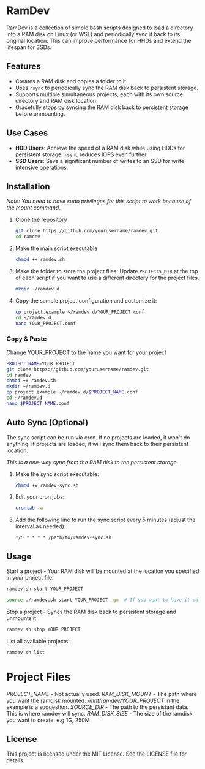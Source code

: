 # RamDev

RamDev is a collection of simple bash scripts designed to load a directory into a RAM disk on Linux (or WSL) and periodically sync it back to its original location. This can improve performance for HHDs and extend the lifespan for SSDs.

## Features

- Creates a RAM disk and copies a folder to it.
- Uses `rsync` to periodically sync the RAM disk back to persistent storage.
- Supports multiple simultaneous projects, each with its own source directory and RAM disk location.
- Gracefully stops by syncing the RAM disk back to persistent storage before unmounting.

## Use Cases
- **HDD Users**: Achieve the speed of a RAM disk while using HDDs for persistent storage. `rsync` reduces IOPS even further.
- **SSD Users**: Save a significant number of writes to an SSD for write intensive operations.


## Installation

*Note: You need to have sudo privileges for this script to work because of the mount command.*

1. Clone the repository
   ```bash
   git clone https://github.com/yourusername/ramdev.git
   cd ramdev
   ```

2. Make the main script executable
   ```bash
   chmod +x ramdev.sh
   ```

3. Make the folder to store the project files:
Update `PROJECTS_DIR` at the top of each script if you want to use a different directory for the project files.
   ```bash
   mkdir ~/ramdev.d
   ```

4. Copy the sample project configuration and customize it:
   ```bash
   cp project.example ~/ramdev.d/YOUR_PROJECT.conf
   cd ~/ramdev.d
   nano YOUR_PROJECT.conf
   ```

### Copy & Paste
Change YOUR_PROJECT to the name you want for your project
```bash
PROJECT_NAME=YOUR_PROJECT
git clone https://github.com/yourusername/ramdev.git
cd ramdev
chmod +x ramdev.sh
mkdir ~/ramdev.d
cp project.example ~/ramdev.d/$PROJECT_NAME.conf
cd ~/ramdev.d 
nano $PROJECT_NAME.conf
```

## Auto Sync (Optional)

The sync script can be run via cron. If no projects are loaded, it won't do anything. If projects are loaded, it will sync them back to their persistent location.

*This is a one-way sync from the RAM disk to the persistent storage.*

1. Make the sync script executable:
   ```bash
   chmod +x ramdev-sync.sh
   ```

2. Edit your cron jobs:
   ```bash
   crontab -e
   ```

3. Add the following line to run the sync script every 5 minutes (adjust the interval as needed):
   ```cron
   */5 * * * * /path/to/ramdev-sync.sh
   ```

## Usage

Start a project - Your RAM disk will be mounted at the location you specified in your project file.
```bash
ramdev.sh start YOUR_PROJECT

source ./ramdev.sh start YOUR_PROJECT -go  # If you want to have it cd you to your project when its complete.
```

Stop a project - Syncs the RAM disk back to persistent storage and unmounts it
```bash
ramdev.sh stop YOUR_PROJECT
```

List all available projects:
```bash
ramdev.sh list
```

# Project Files
*PROJECT_NAME* - Not actually used.
*RAM_DISK_MOUNT* - The path where you want the ramdisk mounted. */mnt/ramdev/YOUR_PROJECT* in the example is a suggestion.
*SOURCE_DIR* - The path to the persistant data. This is where ramdev will sync.
*RAM_DISK_SIZE* - The size of the ramdisk you want to create. e.g 1G, 250M



## License
This project is licensed under the MIT License. See the LICENSE file for details.
